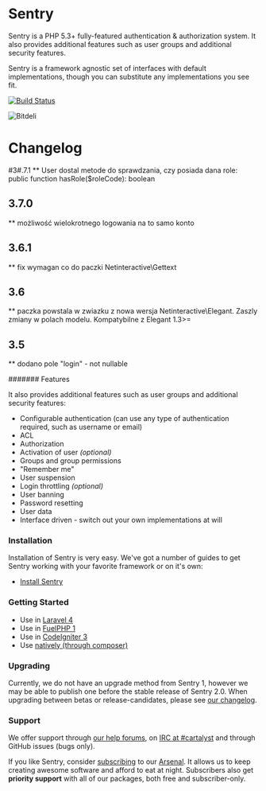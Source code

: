 # Sentry

Sentry is a PHP 5.3+ fully-featured authentication & authorization system. It also provides additional features such as user groups and additional security features.

Sentry is a framework agnostic set of interfaces with default implementations, though you can substitute any implementations you see fit.

[![Build Status](https://travis-ci.org/cartalyst/sentry.png?branch=master)](https://travis-ci.org/cartalyst/sentry)

![Bitdeli](https://d2weczhvl823v0.cloudfront.net/cartalyst/sentry/trend.png)

# Changelog

#3#.7.1
** User dostal metode do sprawdzania, czy posiada dana role:  public function hasRole($roleCode): boolean

## 3.7.0
** możliwość wielokrotnego logowania na to samo konto

## 3.6.1
** fix wymagan co do paczki Netinteractive\Gettext

## 3.6
** paczka powstala w zwiazku z nowa wersja Netinteractive\Elegant. Zaszly zmiany w polach modelu. Kompatybilne z Elegant 1.3>=

## 3.5
** dodano pole "login" - not nullable


####### Features

It also provides additional features such as user groups and additional security features:

- Configurable authentication (can use any type of authentication required, such as username or email)
- ACL
- Authorization
- Activation of user *(optional)*
- Groups and group permissions
- "Remember me"
- User suspension
- Login throttling *(optional)*
- User banning
- Password resetting
- User data
- Interface driven - switch out your own implementations at will

### Installation

Installation of Sentry is very easy. We've got a number of guides to get Sentry working with your favorite framework or on it's own:

- [Install Sentry](https://cartalyst.com/manual/sentry#installation)

### Getting Started

- Use in [Laravel 4](https://cartalyst.com/manual/sentry#laravel-4)
- Use in [FuelPHP 1](https://cartalyst.com/manual/sentry#fuelphp-1.x)
- Use in [CodeIgniter 3](https://cartalyst.com/manual/sentry#codeigniter-3.0-dev)
- Use [natively (through composer)](https://cartalyst.com/manual/sentry#native)

### Upgrading

Currently, we do not have an upgrade method from Sentry 1, however we may be able to publish one before the stable release of Sentry 2.0. When upgrading between betas or release-candidates, please see [our changelog](https://github.com/cartalyst/sentry/blob/master/changelog.md).

### Support

We offer support through [our help forums](http://help.cartalyst.com), on [IRC at #cartalyst](http://webchat.freenode.net/?channels=cartalyst) and through GitHub issues (bugs only).

If you like Sentry, consider [subscribing](http://www.cartalyst.com/pricing) to our [Arsenal](http://www.cartalyst.com/arsenal). It allows us to keep creating awesome software and afford to eat at night. Subscribers also get **priority support** with all of our packages, both free and subscriber-only.

